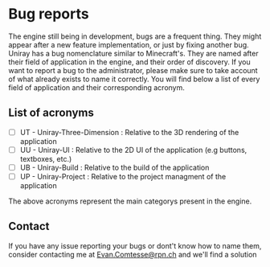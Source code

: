 # Bug reports


The engine still being in development, bugs are a frequent thing. They might appear after a new feature implementation, or just by fixing another bug. 
Uniray has a bug nomenclature similar to Minecraft's. They are named after their field of application in the engine, and their order of discovery. If
you want to report a bug to the administrator, please make sure to take account of what already exists to name it correctly. You will find below a list 
of every field of application and their corresponding acronym.

## List of acronyms

- [ ] UT - Uniray-Three-Dimension
    : Relative to the 3D rendering of the application
- [ ] UU - Uniray-UI
    : Relative to the 2D UI of the application (e.g buttons, textboxes, etc.)
- [ ] UB - Uniray-Build
    : Relative to the build of the application 
- [ ] UP - Uniray-Project
    : Relative to the project managment of the application

The above acronyms represent the main categorys present in the engine.

## Contact

If you have any issue reporting your bugs or dont't know how to name them, consider contacting me at Evan.Comtesse@rpn.ch and we'll find a solution